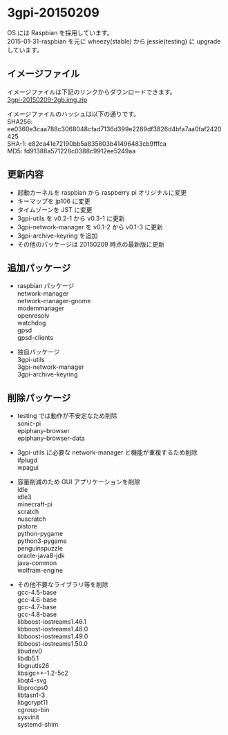 # 3gpi-20150209

OS には Raspbian を採用しています。  
2015-01-31-raspbian を元に wheezy(stable) から jessie(testing) に upgrade しています。  

## イメージファイル  
イメージファイルは下記のリンクからダウンロードできます。  
[3gpi-20150209-2gb.img.zip](http://mechatrax.com/data/3gpi/3gpi-20150209-2gb.img.zip)  

イメージファイルのハッシュは以下の通りです。  
SHA256: ee0360e3caa788c3068048cfad7136d399e2289df3826d4bfa7aa0faf2420425  
SHA-1: e82ca41e72190bb5a835803b41496483cb9fffca  
MD5: fd91388a571228c0388c9912ee5249aa  

## 更新内容
  * 起動カーネルを raspbian から raspberry pi オリジナルに変更  
  * キーマップを jp106 に変更  
  * タイムゾーンを JST に変更  
  * 3gpi-utils を v0.2-1 から v0.3-1 に更新  
  * 3gpi-network-manager を v0.1-2 から v0.1-3 に更新  
  * 3gpi-archive-keyring を追加
  * その他のパッケージは 20150209 時点の最新版に更新  

## 追加パッケージ
  * raspbian パッケージ  
    network-manager  
    network-manager-gnome  
    modemmanager  
    openresolv  
    watchdog  
    gpsd  
    gpsd-clients  

  * 独自パッケージ  
    3gpi-utils  
    3gpi-network-manager  
    3gpi-archive-keyring  

## 削除パッケージ
  * testing では動作が不安定なため削除  
    sonic-pi  
    epiphany-browser  
    epiphany-browser-data  

  * 3gpi-utils に必要な network-manager と機能が重複するため削除  
    ifplugd  
    wpagui   

  * 容量削減のため GUI アプリケーションを削除  
    idle  
    idle3  
    minecraft-pi  
    scratch  
    nuscratch  
    pistore  
    python-pygame  
    python3-pygame  
    penguinspuzzle  
    oracle-java8-jdk  
    java-common  
    wolfram-engine  

  * その他不要なライブラリ等を削除  
    gcc-4.5-base  
    gcc-4.6-base  
    gcc-4.7-base  
    gcc-4.8-base  
    libboost-iostreams1.46.1  
    libboost-iostreams1.48.0  
    libboost-iostreams1.49.0  
    libboost-iostreams1.50.0  
    libudev0  
    libdb5.1  
    libgnutls26  
    libsigc++-1.2-5c2  
    libqt4-svg  
    libprocps0  
    libtasn1-3  
    libgcrypt11  
    cgroup-bin  
    sysvinit  
    systemd-shim  
